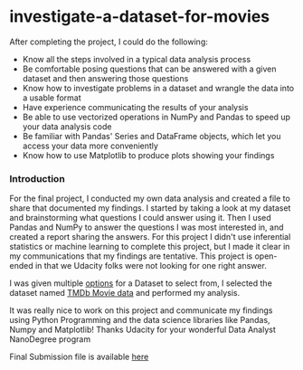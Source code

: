 # investigate-a-dataset-for-movies

After completing the project, I could do the following:

- Know all the steps involved in a typical data analysis process
- Be comfortable posing questions that can be answered with a given dataset and then answering those questions
- Know how to investigate problems in a dataset and wrangle the data into a usable format
- Have experience communicating the results of your analysis
- Be able to use vectorized operations in NumPy and Pandas to speed up your data analysis code
- Be familiar with Pandas' Series and DataFrame objects, which let you access your data more conveniently
- Know how to use Matplotlib to produce plots showing your findings

### Introduction
For the final project, I conducted my own data analysis and created a file to share that documented my findings. I started by taking a look at my dataset and brainstorming what questions I could answer using it. Then I used Pandas and NumPy to answer the questions I was most interested in, and created a report sharing the answers. For this project I didn't use inferential statistics or machine learning to complete this project, but I made it clear in my communications that my findings are tentative. This project is open-ended in that we Udacity folks were not looking for one right answer.

I was given multiple [options](https://s3.amazonaws.com/video.udacity-data.com/topher/2018/July/5b57919a_data-set-options/data-set-options.pdf) for a Dataset to select from, I selected the dataset  named [TMDb Movie data](https://d17h27t6h515a5.cloudfront.net/topher/2017/October/59dd1c4c_tmdb-movies/tmdb-movies.csv) and performed my analysis.

It was really nice to work on this project and communicate my findings using Python Programming and the data science libraries like Pandas, Numpy and Matplotlib!
Thanks Udacity for your wonderful Data Analyst NanoDegree program

Final Submission file is available [here](https://github.com/ashupadhyay/investigate-a-dataset-for-movies/blob/master/investigate-a-dataset__TMDb_Movies__2_%5B1%5D.html)

